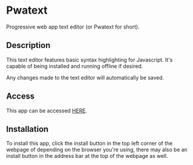 # Pwatext

Progressive web app text editor (or Pwatext for short).

## Description

This text editor features basic syntax highlighting for Javascript. It's capable of being installed and running offline
if desired.

Any changes made to the text editor will automatically be saved.

## Access

This app can be accessed [HERE]( https://pwatext-a6d2280a72c8.herokuapp.com/).

## Installation

To install this app, click the install button in the top left corner of the webpage of depending on the browser you're
using, there may also be an install button in the address bar at the top of the webpage as well.
